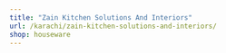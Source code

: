 ```yaml
---
title: "Zain Kitchen Solutions And Interiors"
url: /karachi/zain-kitchen-solutions-and-interiors/
shop: houseware
---
```

